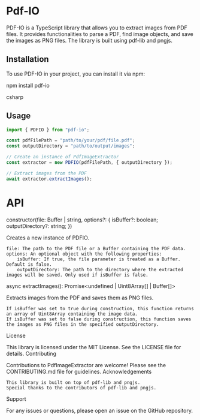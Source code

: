# Pdf-IO

PDF-IO is a TypeScript library that allows you to extract images from PDF files. It provides functionalities to parse a PDF, find image objects, and save the images as PNG files. The library is built using pdf-lib and pngjs.

## Installation

To use PDF-IO in your project, you can install it via npm:

npm install pdf-io

csharp


## Usage

```typescript
import { PDFIO } from "pdf-io";

const pdfFilePath = "path/to/your/pdf/file.pdf";
const outputDirectory = "path/to/output/images";

// Create an instance of PdfImageExtractor
const extractor = new PDFIO(pdfFilePath, { outputDirectory });

// Extract images from the PDF
await extractor.extractImages();
```

# API

constructor(file: Buffer | string, options?: { isBuffer?: boolean; outputDirectory?: string; })

Creates a new instance of PDFIO.

    file: The path to the PDF file or a Buffer containing the PDF data.
    options: An optional object with the following properties:
        isBuffer: If true, the file parameter is treated as a Buffer. Default is false.
        outputDirectory: The path to the directory where the extracted images will be saved. Only used if isBuffer is false.

async extractImages(): Promise<undefined | Uint8Array[] | Buffer[]>

Extracts images from the PDF and saves them as PNG files.

    If isBuffer was set to true during construction, this function returns an array of Uint8Array containing the image data.
    If isBuffer was set to false during construction, this function saves the images as PNG files in the specified outputDirectory.

License

This library is licensed under the MIT License. See the LICENSE file for details.
Contributing

Contributions to PdfImageExtractor are welcome! Please see the CONTRIBUTING.md file for guidelines.
Acknowledgements

    This library is built on top of pdf-lib and pngjs.
    Special thanks to the contributors of pdf-lib and pngjs.

Support

For any issues or questions, please open an issue on the GitHub repository.